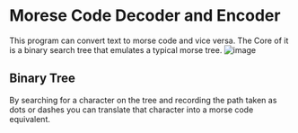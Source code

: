 # Morese Code Decoder and Encoder
This program can convert text to morse code and vice versa.
The Core of it is a binary search tree that emulates a typical morse tree.
![image](https://github.com/MMarsGit/Text-to-Morsecode/assets/70379279/cf119e8b-f0de-4263-a693-b52d85422a29)

## Binary Tree
By searching for a character on the tree and recording the path taken as dots or dashes
you can translate that character into a morse code equivalent.

